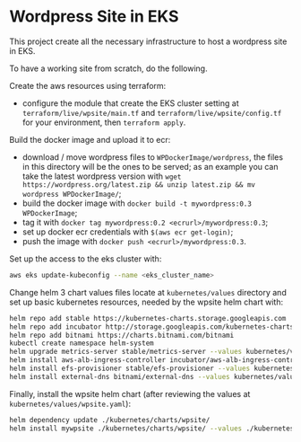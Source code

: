 # Wordpress Site in EKS

This project create all the necessary infrastructure to host a wordpress site in EKS.

To have a working site from scratch, do the following.

Create the aws resources using terraform:
- configure the module that create the EKS cluster setting at ```terraform/live/wpsite/main.tf``` and ```terraform/live/wpsite/config.tf``` for your environment, then ```terraform apply```.

Build the docker image and upload it to ecr:
- download / move wordpress files to ```WPDockerImage/wordpress```, the files in this directory will be the ones to be served; as an example you can take the latest wordpress version with ```wget https://wordpress.org/latest.zip && unzip latest.zip && mv wordpress WPDockerImage/```;
- build the docker image with ```docker build -t mywordpress:0.3 WPDockerImage```;
- tag it with ```docker tag mywordpress:0.2 <ecrurl>/mywordpress:0.3```;
- set up docker ecr credentials with ```$(aws ecr get-login)```;
- push the image with ```docker push <ecrurl>/mywordpress:0.3```.

Set up the access to the eks cluster with:
```bash
aws eks update-kubeconfig --name <eks_cluster_name>
```

Change helm 3 chart values files locate at ```kubernetes/values``` directory and set up basic kubernetes resources, needed by the wpsite helm chart with:
```bash
helm repo add stable https://kubernetes-charts.storage.googleapis.com
helm repo add incubator http://storage.googleapis.com/kubernetes-charts-incubator
helm repo add bitnami https://charts.bitnami.com/bitnami
kubectl create namespace helm-system
helm upgrade metrics-server stable/metrics-server --values kubernetes/values/metrics-server.yaml --namespace helm-system
helm install aws-alb-ingress-controller incubator/aws-alb-ingress-controller --values kubernetes/values/aws-alb-ingress-controller.yaml --namespace helm-system
helm install efs-provisioner stable/efs-provisioner --values kubernetes/values/efs-provisioner.yaml --namespace helm-system
helm install external-dns bitnami/external-dns --values kubernetes/values/external-dns.yaml --namespace helm-system
```

Finally, install the wpsite helm chart (after reviewing the values at ```kubernetes/values/wpsite.yaml```):
```bash
helm dependency update ./kubernetes/charts/wpsite/
helm install mywpsite ./kubernetes/charts/wpsite/ --values ./kubernetes/values/wpsite.yaml
```
